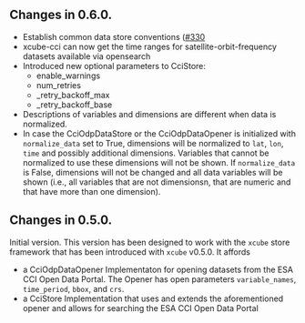 ## Changes in 0.6.0.
* Establish common data store conventions ([#330](https://github.com/dcs4cop/xcube/issues/330)
* xcube-cci can now get the time ranges for satellite-orbit-frequency datasets available via opensearch 
* Introduced new optional parameters to CciStore:
    - enable_warnings
    - num_retries
    - _retry_backoff_max
    - _retry_backoff_base
* Descriptions of variables and dimensions are different when data is normalized. 
* In case the CciOdpDataStore or the CciOdpDataOpener is initialized with `normalize_data` set to True, 
dimensions will be normalized to `lat`, `lon`, `time` and possibly additional dimensions. 
Variables that cannot be normalized to use these dimensions will not be shown.
If `normalize_data` is False, dimensions will not be changed and all data variables will be shown 
(i.e., all variables that are not dimensionsn, that are numeric and that have more than one dimension).   

## Changes in 0.5.0.
 
Initial version. 
This version has been designed to work with the `xcube` store framework that has been introduced with
`xcube` v0.5.0.
It affords
- a CciOdpDataOpener Implementaton for opening datasets from the ESA CCI Open Data Portal. 
The Opener has open parameters `variable_names`, `time_period`, `bbox`, and `crs`.
- a CciStore Implementation that uses and extends the aforementioned opener and allows for searching 
the ESA CCI Open Data Portal
